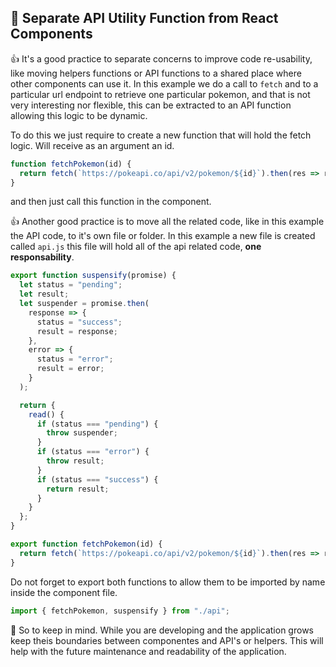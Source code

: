 ## 📝 Separate API Utility Function from React Components

👍 It's a good practice to separate concerns to improve code re-usability, like moving helpers functions or API functions to a shared place where other components can use it. In this example we do a call to `fetch` and to a particular url endpoint to retrieve one particular pokemon, and that is not very interesting nor flexible, this can be extracted to an API function allowing this logic to be dynamic.

To do this we just require to create a new function that will hold the fetch logic. Will receive as an argument an id.

```javascript
function fetchPokemon(id) {
  return fetch(`https://pokeapi.co/api/v2/pokemon/${id}`).then(res => res.json());
}
```

and then just call this function in the component.

👍 Another good practice is to move all the related code, like in this example the API code, to it's own file or folder. In this example a new file is created called `api.js` this file will hold all of the api related code, **one responsability**.



``` javascript
export function suspensify(promise) {
  let status = "pending";
  let result;
  let suspender = promise.then(
    response => {
      status = "success";
      result = response;
    },
    error => {
      status = "error";
      result = error;
    }
  );

  return {
    read() {
      if (status === "pending") {
        throw suspender;
      }
      if (status === "error") {
        throw result;
      }
      if (status === "success") {
        return result;
      }
    }
  };
}

export function fetchPokemon(id) {
  return fetch(`https://pokeapi.co/api/v2/pokemon/${id}`).then(res => res.json());
}
```

Do not forget to export both functions to allow them to be imported by name inside the component file.

```javascript
import { fetchPokemon, suspensify } from "./api";
```



🔑 So to keep in mind. While you are developing and the application grows keep theis boundaries between componentes and API's or helpers. This will help with the future maintenance and readability of the application.